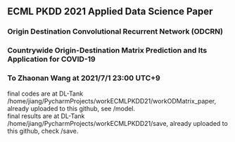 ## ECML PKDD 2021 Applied Data Science Paper
### Origin Destination Convolutional Recurrent Network (ODCRN)
### Countrywide Origin-Destination Matrix Prediction and Its Application for COVID-19

### To Zhaonan Wang at 2021/7/1 23:00 UTC+9
final codes are at DL-Tank /home/jiang/PycharmProjects/workECMLPKDD21/workODMatrix_paper, already uploaded to this github, see /model. <br>
final results are at DL-Tank /home/jiang/PycharmProjects/workECMLPKDD21/save, already uploaded to this github, check /save. <br>


